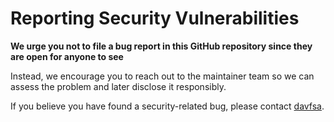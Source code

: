 # Reporting Security Vulnerabilities

**We urge you not to file a bug report in this GitHub repository since they are open for anyone to see**

Instead, we encourage you to reach out to the maintainer team so we can assess the problem and later disclose it
responsibly.

If you believe you have found a security-related bug, please contact [davfsa](mailto:davfsa@gmail.com).
